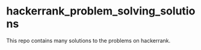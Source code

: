 # hackerrank_problem_solving_solutions
This repo contains many solutions to the problems on hackerrank.
